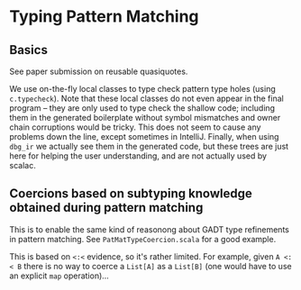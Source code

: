 # Typing Pattern Matching


## Basics

See paper submission on reusable quasiquotes.

We use on-the-fly local classes to type check pattern type holes (using `c.typecheck`).
Note that these local classes do not even appear in the final program 
– they are only used to type check the shallow code; 
including them in the generated boilerplate without symbol mismatches and owner chain corruptions would be tricky.
This does not seem to cause any problems down the line, 
except sometimes in IntelliJ.
Finally, when using `dbg_ir` we actually see them in the generated code, 
but these trees are just here for helping the user understanding, 
and are not actually used by scalac.


## Coercions based on subtyping knowledge obtained during pattern matching

This is to enable the same kind of reasonong about GADT type refinements in pattern matching.
See `PatMatTypeCoercion.scala` for a good example.

This is based on `<:<` evidence, so it's rather limited. 
For example, given `A <:< B` there is no way to coerce a `List[A]` as a `List[B]`
(one would have to use an explicit `map` operation)...


